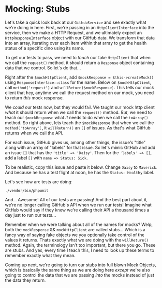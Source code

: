 # Mocking: Stubs

Let's take a quick look back at our `GithubService` and see exactly what we're
doing in here. First, we're passing in an `HttpClientInterface` into the service,
then we make a HTTP Request, and we ultimately expect an `HttpResponseInterface`
object with our GitHub data. We transform that data into an array, iterating
over each item within that array to get the health status of a specific dino using
its name.

To get our tests to pass, we need to *teach* our fake `HttpClient` that when
we call the `request()` method, it should return a `Response` object containing
data that we control. So let's do that...

Right after the `$mockHttpClient`, add `$mockResponse = $this->createMock()` using
`ResponseInterface::class` for the name. Below on `$mockHttpClient`, call 
`method('request')` and `willReturn($mockResponse)`. This tells our mock client
that hey, anytime we call the request method on our mock, you need to return *this*
mock response.

We *could* our tests now, but they would fail. We taught our mock http client
*what* it should return when we call the `request()` method. *But*, we need
to teach our `$mockResponse` what *it* needs to do when we call the `toArray()`
method. So right above, lets teach the `$mockResponse` that when we call the
`method('toArray')`, it `willReturn()` an `[]` of issues. As that's what GitHub
returns when we call the API.

For each issue, GitHub gives us, among other things, the issue's "title" along with
an array of "labels" for that issue. So let's mimic GitHub and add an issue `[]`
that has the `'title' => 'Daisy'`. Then for the `'labels' => []`, add a label `[]`
with `name => Status: Sick`.

To be realistic, copy this issue and paste it below. Change `Daisy` to `Maverick`.
And because he has a test flight at noon, he has the `Status: Healthy` label.

Let's see how are tests are doing:

```terminal
./vendor/bin/phpunit
```

And... Awesome! All of our tests are passing! And the best part about it, we're
no longer calling GitHub's API when we run our tests! Imagine what GitHub would say
if they knew we're calling their API a thousand times a day just to run our tests...

Remember when we were talking about all of the names for mocks? Welp, both the
`mockResponse` && `mockHttpClient` are called stubs... Which is a fancy way of saying
fake objects we you optionally take control of the values it returns. Thats exactly
what we are doing with the `willReturn()` method. Again, the terminology isn't
too important, but there you go. These are stubs. And yes, every time I teach this,
I need to look up these terms to remember exactly what they mean.

Coming up next, we're going to turn our stubs into full blown Mock Objects,
which is basically the same thing as we are doing here *except* we're also going
to control the data that we are passing *into* the mocks instead of just the data
they return.
